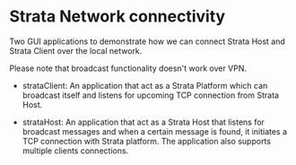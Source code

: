 # Strata Network connectivity

Two GUI applications to demonstrate how we can connect Strata Host and Strata Client over the local network.

Please note that broadcast functionality doesn't work over VPN.

* strataClient: An application that act as a Strata Platform which
  can broadcast itself and listens for upcoming TCP connection from
  Strata Host.

* strataHost: An application that act as a Strata Host that listens
  for broadcast messages and when a certain message is found, it
  initiates a TCP connection with Strata platform. The application
  also supports multiple clients connections.